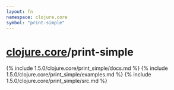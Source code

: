 ```yaml
---
layout: fn
namespace: clojure.core
symbol: "print-simple"
---
```


# [clojure.core](../)/print-simple

{% include 1.5.0/clojure.core/print_simple/docs.md %}
{% include 1.5.0/clojure.core/print_simple/examples.md %}
{% include 1.5.0/clojure.core/print_simple/src.md %}

